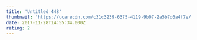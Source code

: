 ```yaml
---
title: 'Untitled 448'
thumbnail: 'https://ucarecdn.com/c31c3239-6375-4119-9b07-2a5b7d6a4f7e/'
date: 2017-11-28T14:55:34.000Z
rating: 2
---
```

